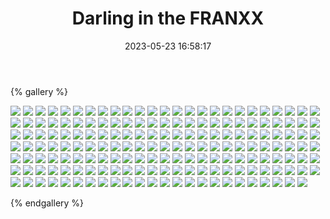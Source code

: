 ﻿---
title: Darling in the FRANXX
date: 2023-05-23 16:58:17
comments: false
---

{% gallery %}

![](https://cdn.jsdelivr.net/gh/1405720461/images@master/Darling/1.webp)
![](https://cdn.jsdelivr.net/gh/1405720461/images@master/Darling/2.webp)
![](https://cdn.jsdelivr.net/gh/1405720461/images@master/Darling/3.webp)
![](https://cdn.jsdelivr.net/gh/1405720461/images@master/Darling/4.webp)
![](https://cdn.jsdelivr.net/gh/1405720461/images@master/Darling/5.webp)
![](https://cdn.jsdelivr.net/gh/1405720461/images@master/Darling/6.webp)
![](https://cdn.jsdelivr.net/gh/1405720461/images@master/Darling/7.webp)
![](https://cdn.jsdelivr.net/gh/1405720461/images@master/Darling/8.webp)
![](https://cdn.jsdelivr.net/gh/1405720461/images@master/Darling/9.webp)
![](https://cdn.jsdelivr.net/gh/1405720461/images@master/Darling/10.webp)
![](https://cdn.jsdelivr.net/gh/1405720461/images@master/Darling/11.webp)
![](https://cdn.jsdelivr.net/gh/1405720461/images@master/Darling/12.webp)
![](https://cdn.jsdelivr.net/gh/1405720461/images@master/Darling/13.webp)
![](https://cdn.jsdelivr.net/gh/1405720461/images@master/Darling/14.webp)
![](https://cdn.jsdelivr.net/gh/1405720461/images@master/Darling/15.webp)
![](https://cdn.jsdelivr.net/gh/1405720461/images@master/Darling/16.webp)
![](https://cdn.jsdelivr.net/gh/1405720461/images@master/Darling/17.webp)
![](https://cdn.jsdelivr.net/gh/1405720461/images@master/Darling/18.webp)
![](https://cdn.jsdelivr.net/gh/1405720461/images@master/Darling/19.webp)
![](https://cdn.jsdelivr.net/gh/1405720461/images@master/Darling/20.webp)
![](https://cdn.jsdelivr.net/gh/1405720461/images@master/Darling/21.webp)
![](https://cdn.jsdelivr.net/gh/1405720461/images@master/Darling/22.webp)
![](https://cdn.jsdelivr.net/gh/1405720461/images@master/Darling/23.webp)
![](https://cdn.jsdelivr.net/gh/1405720461/images@master/Darling/24.webp)
![](https://cdn.jsdelivr.net/gh/1405720461/images@master/Darling/25.webp)
![](https://cdn.jsdelivr.net/gh/1405720461/images@master/Darling/26.webp)
![](https://cdn.jsdelivr.net/gh/1405720461/images@master/Darling/27.webp)
![](https://cdn.jsdelivr.net/gh/1405720461/images@master/Darling/28.webp)
![](https://cdn.jsdelivr.net/gh/1405720461/images@master/Darling/29.webp)
![](https://cdn.jsdelivr.net/gh/1405720461/images@master/Darling/30.webp)
![](https://cdn.jsdelivr.net/gh/1405720461/images@master/Darling/31.webp)
![](https://cdn.jsdelivr.net/gh/1405720461/images@master/Darling/32.webp)
![](https://cdn.jsdelivr.net/gh/1405720461/images@master/Darling/33.webp)
![](https://cdn.jsdelivr.net/gh/1405720461/images@master/Darling/34.webp)
![](https://cdn.jsdelivr.net/gh/1405720461/images@master/Darling/35.webp)
![](https://cdn.jsdelivr.net/gh/1405720461/images@master/Darling/36.webp)
![](https://cdn.jsdelivr.net/gh/1405720461/images@master/Darling/37.webp)
![](https://cdn.jsdelivr.net/gh/1405720461/images@master/Darling/38.webp)
![](https://cdn.jsdelivr.net/gh/1405720461/images@master/Darling/39.webp)
![](https://cdn.jsdelivr.net/gh/1405720461/images@master/Darling/40.webp)
![](https://cdn.jsdelivr.net/gh/1405720461/images@master/Darling/41.webp)
![](https://cdn.jsdelivr.net/gh/1405720461/images@master/Darling/42.webp)
![](https://cdn.jsdelivr.net/gh/1405720461/images@master/Darling/43.webp)
![](https://cdn.jsdelivr.net/gh/1405720461/images@master/Darling/44.webp)
![](https://cdn.jsdelivr.net/gh/1405720461/images@master/Darling/45.webp)
![](https://cdn.jsdelivr.net/gh/1405720461/images@master/Darling/46.webp)
![](https://cdn.jsdelivr.net/gh/1405720461/images@master/Darling/47.webp)
![](https://cdn.jsdelivr.net/gh/1405720461/images@master/Darling/48.webp)
![](https://cdn.jsdelivr.net/gh/1405720461/images@master/Darling/49.webp)
![](https://cdn.jsdelivr.net/gh/1405720461/images@master/Darling/50.webp)
![](https://cdn.jsdelivr.net/gh/1405720461/images@master/Darling/51.webp)
![](https://cdn.jsdelivr.net/gh/1405720461/images@master/Darling/52.webp)
![](https://cdn.jsdelivr.net/gh/1405720461/images@master/Darling/53.webp)
![](https://cdn.jsdelivr.net/gh/1405720461/images@master/Darling/54.webp)
![](https://cdn.jsdelivr.net/gh/1405720461/images@master/Darling/55.webp)
![](https://cdn.jsdelivr.net/gh/1405720461/images@master/Darling/56.webp)
![](https://cdn.jsdelivr.net/gh/1405720461/images@master/Darling/57.webp)
![](https://cdn.jsdelivr.net/gh/1405720461/images@master/Darling/58.webp)
![](https://cdn.jsdelivr.net/gh/1405720461/images@master/Darling/59.webp)
![](https://cdn.jsdelivr.net/gh/1405720461/images@master/Darling/60.webp)
![](https://cdn.jsdelivr.net/gh/1405720461/images@master/Darling/61.webp)
![](https://cdn.jsdelivr.net/gh/1405720461/images@master/Darling/62.webp)
![](https://cdn.jsdelivr.net/gh/1405720461/images@master/Darling/63.webp)
![](https://cdn.jsdelivr.net/gh/1405720461/images@master/Darling/64.webp)
![](https://cdn.jsdelivr.net/gh/1405720461/images@master/Darling/65.webp)
![](https://cdn.jsdelivr.net/gh/1405720461/images@master/Darling/66.webp)
![](https://cdn.jsdelivr.net/gh/1405720461/images@master/Darling/67.webp)
![](https://cdn.jsdelivr.net/gh/1405720461/images@master/Darling/68.webp)
![](https://cdn.jsdelivr.net/gh/1405720461/images@master/Darling/69.webp)
![](https://cdn.jsdelivr.net/gh/1405720461/images@master/Darling/70.webp)
![](https://cdn.jsdelivr.net/gh/1405720461/images@master/Darling/71.webp)
![](https://cdn.jsdelivr.net/gh/1405720461/images@master/Darling/72.webp)
![](https://cdn.jsdelivr.net/gh/1405720461/images@master/Darling/73.webp)
![](https://cdn.jsdelivr.net/gh/1405720461/images@master/Darling/74.webp)
![](https://cdn.jsdelivr.net/gh/1405720461/images@master/Darling/75.webp)
![](https://cdn.jsdelivr.net/gh/1405720461/images@master/Darling/76.webp)
![](https://cdn.jsdelivr.net/gh/1405720461/images@master/Darling/77.webp)
![](https://cdn.jsdelivr.net/gh/1405720461/images@master/Darling/78.webp)
![](https://cdn.jsdelivr.net/gh/1405720461/images@master/Darling/79.webp)
![](https://cdn.jsdelivr.net/gh/1405720461/images@master/Darling/80.webp)
![](https://cdn.jsdelivr.net/gh/1405720461/images@master/Darling/81.webp)
![](https://cdn.jsdelivr.net/gh/1405720461/images@master/Darling/82.webp)
![](https://cdn.jsdelivr.net/gh/1405720461/images@master/Darling/83.webp)
![](https://cdn.jsdelivr.net/gh/1405720461/images@master/Darling/84.webp)
![](https://cdn.jsdelivr.net/gh/1405720461/images@master/Darling/85.webp)
![](https://cdn.jsdelivr.net/gh/1405720461/images@master/Darling/86.webp)
![](https://cdn.jsdelivr.net/gh/1405720461/images@master/Darling/87.webp)
![](https://cdn.jsdelivr.net/gh/1405720461/images@master/Darling/88.webp)
![](https://cdn.jsdelivr.net/gh/1405720461/images@master/Darling/89.webp)
![](https://cdn.jsdelivr.net/gh/1405720461/images@master/Darling/90.webp)
![](https://cdn.jsdelivr.net/gh/1405720461/images@master/Darling/91.webp)
![](https://cdn.jsdelivr.net/gh/1405720461/images@master/Darling/92.webp)
![](https://cdn.jsdelivr.net/gh/1405720461/images@master/Darling/93.webp)
![](https://cdn.jsdelivr.net/gh/1405720461/images@master/Darling/94.webp)
![](https://cdn.jsdelivr.net/gh/1405720461/images@master/Darling/95.webp)
![](https://cdn.jsdelivr.net/gh/1405720461/images@master/Darling/96.webp)
![](https://cdn.jsdelivr.net/gh/1405720461/images@master/Darling/97.webp)
![](https://cdn.jsdelivr.net/gh/1405720461/images@master/Darling/98.webp)
![](https://cdn.jsdelivr.net/gh/1405720461/images@master/Darling/99.webp)
![](https://cdn.jsdelivr.net/gh/1405720461/images@master/Darling/100.webp)
![](https://cdn.jsdelivr.net/gh/1405720461/images@master/Darling/101.webp)
![](https://cdn.jsdelivr.net/gh/1405720461/images@master/Darling/102.webp)
![](https://cdn.jsdelivr.net/gh/1405720461/images@master/Darling/103.webp)
![](https://cdn.jsdelivr.net/gh/1405720461/images@master/Darling/104.webp)
![](https://cdn.jsdelivr.net/gh/1405720461/images@master/Darling/105.webp)
![](https://cdn.jsdelivr.net/gh/1405720461/images@master/Darling/106.webp)
![](https://cdn.jsdelivr.net/gh/1405720461/images@master/Darling/107.webp)
![](https://cdn.jsdelivr.net/gh/1405720461/images@master/Darling/108.webp)
![](https://cdn.jsdelivr.net/gh/1405720461/images@master/Darling/109.webp)
![](https://cdn.jsdelivr.net/gh/1405720461/images@master/Darling/110.webp)
![](https://cdn.jsdelivr.net/gh/1405720461/images@master/Darling/111.webp)
![](https://cdn.jsdelivr.net/gh/1405720461/images@master/Darling/112.webp)
![](https://cdn.jsdelivr.net/gh/1405720461/images@master/Darling/113.webp)
![](https://cdn.jsdelivr.net/gh/1405720461/images@master/Darling/114.webp)
![](https://cdn.jsdelivr.net/gh/1405720461/images@master/Darling/115.webp)
![](https://cdn.jsdelivr.net/gh/1405720461/images@master/Darling/116.webp)
![](https://cdn.jsdelivr.net/gh/1405720461/images@master/Darling/117.webp)
![](https://cdn.jsdelivr.net/gh/1405720461/images@master/Darling/118.webp)
![](https://cdn.jsdelivr.net/gh/1405720461/images@master/Darling/119.webp)
![](https://cdn.jsdelivr.net/gh/1405720461/images@master/Darling/120.webp)
![](https://cdn.jsdelivr.net/gh/1405720461/images@master/Darling/121.webp)
![](https://cdn.jsdelivr.net/gh/1405720461/images@master/Darling/122.webp)
![](https://cdn.jsdelivr.net/gh/1405720461/images@master/Darling/123.webp)
![](https://cdn.jsdelivr.net/gh/1405720461/images@master/Darling/124.webp)
![](https://cdn.jsdelivr.net/gh/1405720461/images@master/Darling/125.webp)
![](https://cdn.jsdelivr.net/gh/1405720461/images@master/Darling/126.webp)
![](https://cdn.jsdelivr.net/gh/1405720461/images@master/Darling/127.webp)
![](https://cdn.jsdelivr.net/gh/1405720461/images@master/Darling/128.webp)
![](https://cdn.jsdelivr.net/gh/1405720461/images@master/Darling/129.webp)
![](https://cdn.jsdelivr.net/gh/1405720461/images@master/Darling/130.webp)
![](https://cdn.jsdelivr.net/gh/1405720461/images@master/Darling/131.webp)
![](https://cdn.jsdelivr.net/gh/1405720461/images@master/Darling/132.webp)
![](https://cdn.jsdelivr.net/gh/1405720461/images@master/Darling/133.webp)
![](https://cdn.jsdelivr.net/gh/1405720461/images@master/Darling/134.webp)
![](https://cdn.jsdelivr.net/gh/1405720461/images@master/Darling/135.webp)
![](https://cdn.jsdelivr.net/gh/1405720461/images@master/Darling/136.webp)
![](https://cdn.jsdelivr.net/gh/1405720461/images@master/Darling/137.webp)
![](https://cdn.jsdelivr.net/gh/1405720461/images@master/Darling/138.webp)
![](https://cdn.jsdelivr.net/gh/1405720461/images@master/Darling/139.webp)
![](https://cdn.jsdelivr.net/gh/1405720461/images@master/Darling/140.webp)
![](https://cdn.jsdelivr.net/gh/1405720461/images@master/Darling/141.webp)
![](https://cdn.jsdelivr.net/gh/1405720461/images@master/Darling/142.webp)
![](https://cdn.jsdelivr.net/gh/1405720461/images@master/Darling/143.webp)
![](https://cdn.jsdelivr.net/gh/1405720461/images@master/Darling/144.webp)
![](https://cdn.jsdelivr.net/gh/1405720461/images@master/Darling/145.webp)
![](https://cdn.jsdelivr.net/gh/1405720461/images@master/Darling/146.webp)
![](https://cdn.jsdelivr.net/gh/1405720461/images@master/Darling/147.webp)
![](https://cdn.jsdelivr.net/gh/1405720461/images@master/Darling/148.webp)
![](https://cdn.jsdelivr.net/gh/1405720461/images@master/Darling/149.webp)
![](https://cdn.jsdelivr.net/gh/1405720461/images@master/Darling/150.webp)
![](https://cdn.jsdelivr.net/gh/1405720461/images@master/Darling/151.webp)
![](https://cdn.jsdelivr.net/gh/1405720461/images@master/Darling/152.webp)
![](https://cdn.jsdelivr.net/gh/1405720461/images@master/Darling/153.webp)
![](https://cdn.jsdelivr.net/gh/1405720461/images@master/Darling/154.webp)
![](https://cdn.jsdelivr.net/gh/1405720461/images@master/Darling/155.webp)
![](https://cdn.jsdelivr.net/gh/1405720461/images@master/Darling/156.webp)
![](https://cdn.jsdelivr.net/gh/1405720461/images@master/Darling/157.webp)
![](https://cdn.jsdelivr.net/gh/1405720461/images@master/Darling/158.webp)
![](https://cdn.jsdelivr.net/gh/1405720461/images@master/Darling/159.webp)
![](https://cdn.jsdelivr.net/gh/1405720461/images@master/Darling/160.webp)
![](https://cdn.jsdelivr.net/gh/1405720461/images@master/Darling/161.webp)
![](https://cdn.jsdelivr.net/gh/1405720461/images@master/Darling/162.webp)
![](https://cdn.jsdelivr.net/gh/1405720461/images@master/Darling/163.webp)
![](https://cdn.jsdelivr.net/gh/1405720461/images@master/Darling/164.webp)
![](https://cdn.jsdelivr.net/gh/1405720461/images@master/Darling/165.webp)
![](https://cdn.jsdelivr.net/gh/1405720461/images@master/Darling/166.webp)
![](https://cdn.jsdelivr.net/gh/1405720461/images@master/Darling/167.webp)
![](https://cdn.jsdelivr.net/gh/1405720461/images@master/Darling/168.webp)
![](https://cdn.jsdelivr.net/gh/1405720461/images@master/Darling/169.webp)
![](https://cdn.jsdelivr.net/gh/1405720461/images@master/Darling/170.webp)
![](https://cdn.jsdelivr.net/gh/1405720461/images@master/Darling/171.webp)
![](https://cdn.jsdelivr.net/gh/1405720461/images@master/Darling/172.webp)
![](https://cdn.jsdelivr.net/gh/1405720461/images@master/Darling/173.webp)
![](https://cdn.jsdelivr.net/gh/1405720461/images@master/Darling/174.webp)

{% endgallery %}
